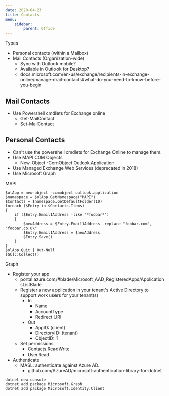 ```yaml
---
date: 2020-04-23
title: Contacts
menu:
    sidebar:
        parent: Office
---
```


Types

- Personal contacts (within a Mailbox)
- Mail Contacts (Organization-wide)
	+ Sync with Outlook mobile?
	+ Available in Outlook for Desktop?
	+ docs.microsoft.com/en-us/exchange/recipients-in-exchange-online/manage-mail-contacts#what-do-you-need-to-know-before-you-begin


## Mail Contacts
- Use Powershell cmdlets for Exchange online
	+ Get-MailContact
	+ Set-MailContact


## Personal Contacts
- Can't use the powershell cmdlets for Exchange Online to manage them.
- Use MAPI COM Objects
	+ New-Object -ComObject Outlook.Application
- Use Managed Exchange Web Services (deprecated in 2018)
- Use Microsoft Graph


MAPI
```
$olApp = new-object -comobject outlook.application
$namespace = $olApp.GetNamespace("MAPI")
$Contacts = $namespace.GetDefaultFolder(10)
foreach ($Entry in $Contacts.Items)
{
    if ($Entry.Email1Address -like "*foobar*")
    {
        $newAddress = $Entry.Email1Address -replace "foobar.com", "foobar.co.uk"
        $Entry.Email1Address = $newAddress
        $Entry.Save()
    }
}
$olApp.Quit | Out-Null
[GC]::Collect()
```



Graph

- Register your app
    + portal.azure.com/#blade/Microsoft_AAD_RegisteredApps/ApplicationsListBlade
    + Register a new application in your tenant's Active Directory to support work users for your tenant(s)
        - In
            + Name
            + AccountType
            + Redirect URI
        - Out
            + AppID: (client)
            + DirectoryID: (tenant)
            + ObjectID: ?
    + Set permissions
        - Contacts.ReadWrite
        + User.Read
- Authenticate
    + MASL: authenticate against Azure AD.
        - github.com/AzureAD/microsoft-authentication-library-for-dotnet

```
dotnet new console
dotnet add package Microsoft.Graph
dotnet add package Microsoft.Identity.Client
```